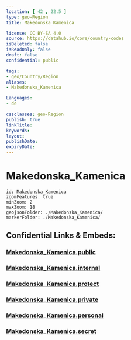 ```yaml
---
location: [ 42 , 22.5 ] 
type: geo-Region
title: Makedonska_Kamenica

license: CC BY-SA 4.0
source: https://datahub.io/core/country-codes
isDeleted: false
isReadOnly: false
draft: false
confidential: public

tags:
- geo/Country/Region
aliases:
- Makedonska_Kamenica

Languages:
- de

cssclasses: geo-Region
publish: true
linkTitle: 
keywords: 
layout: 
publishDate: 
expiryDate: 
---
```


# Makedonska_Kamenica

```leaflet
id: Makedonska_Kamenica
zoomFeatures: true 
minZoom: 2 
maxZoom: 18
geojsonFolder: ./Makedonska_Kamenica/
markerFolder: ./Makedonska_Kamenica/
```


## Confidential Links & Embeds: 

### [Makedonska_Kamenica.public](/_public/\Earth\Continent\Europe\Europe~South\Macedonia~North\Municipalities~MacedoniaMakedonska_Kamenica.public.md) 

### [Makedonska_Kamenica.internal](/_internal/\Earth\Continent\Europe\Europe~South\Macedonia~North\Municipalities~MacedoniaMakedonska_Kamenica.internal.md) 

### [Makedonska_Kamenica.protect](/_protect/\Earth\Continent\Europe\Europe~South\Macedonia~North\Municipalities~MacedoniaMakedonska_Kamenica.protect.md) 

### [Makedonska_Kamenica.private](/_private/\Earth\Continent\Europe\Europe~South\Macedonia~North\Municipalities~MacedoniaMakedonska_Kamenica.private.md) 

### [Makedonska_Kamenica.personal](/_personal/\Earth\Continent\Europe\Europe~South\Macedonia~North\Municipalities~MacedoniaMakedonska_Kamenica.personal.md) 

### [Makedonska_Kamenica.secret](/_secret/\Earth\Continent\Europe\Europe~South\Macedonia~North\Municipalities~MacedoniaMakedonska_Kamenica.secret.md)

